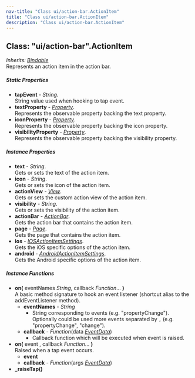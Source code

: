 ```yaml
---
nav-title: "Class ui/action-bar.ActionItem"
title: "Class ui/action-bar.ActionItem"
description: "Class ui/action-bar.ActionItem"
---
```

## Class: "ui/action-bar".ActionItem  
_Inherits:_ [_Bindable_](../../ui/core/bindable/Bindable.md)  
Represents an action item in the action bar.

##### Static Properties
 - **tapEvent** - _String_.    
  String value used when hooking to tap event.
 - **textProperty** - [_Property_](../../ui/core/dependency-observable/Property.md).    
  Represents the observable property backing the text property.
 - **iconProperty** - [_Property_](../../ui/core/dependency-observable/Property.md).    
  Represents the observable property backing the icon property.
 - **visibilityProperty** - [_Property_](../../ui/core/dependency-observable/Property.md).    
  Represents the observable property backing the visibility property.

##### Instance Properties
 - **text** - _String_.    
  Gets or sets the text of the action item.
 - **icon** - _String_.    
  Gets or sets the icon of the action item.
 - **actionView** - [_View_](../../ui/core/view/View.md).    
  Gets or sets the custom action view of the action item.
 - **visibility** - _String_.    
  Gets or sets the visibility of the action item.
 - **actionBar** - [_ActionBar_](../../ui/action-bar/ActionBar.md).    
  Gets the action bar that contains the action item.
 - **page** - [_Page_](../../ui/page/Page.md).    
  Gets the page that contains the action item.
 - **ios** - [_IOSActionItemSettings_](../../ui/action-bar/IOSActionItemSettings.md).    
  Gets the iOS specific options of the action item.
 - **android** - [_AndroidActionItemSettings_](../../ui/action-bar/AndroidActionItemSettings.md).    
  Gets the Android specific options of the action item.

##### Instance Functions
 - **on(** eventNames _String_, callback _Function_... **)**  
     A basic method signature to hook an event listener (shortcut alias to the addEventListener method).
   - **eventNames** - _String_  
     - String corresponding to events (e.g. "propertyChange"). Optionally could be used more events separated by `,` (e.g. "propertyChange", "change"). 
   - **callback** - _Function_(data [_EventData_](../../data/observable/EventData.md))  
     - Callback function which will be executed when event is raised.
 - **on(** event , callback _Function_... **)**  
     Raised when a tap event occurs.
   - **event**
   - **callback** - _Function_(args [_EventData_](../../data/observable/EventData.md))
 - **_raiseTap()**